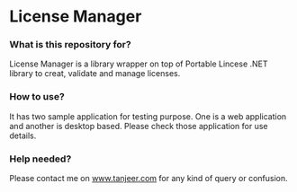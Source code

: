 # License Manager #


### What is this repository for? ###
License Manager is a library wrapper on top of Portable Lincese .NET library
to creat, validate and manage licenses.

### How to use? ###
It has two sample application for testing purpose.
One is a web application and another is desktop based.
Please check those application for use details.


### Help needed? ###
Please contact me on www.tanjeer.com for any kind of query or confusion.